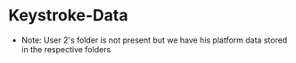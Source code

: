 # Keystroke-Data

- Note: User 2's folder is not present but we have his platform data stored in the respective folders
